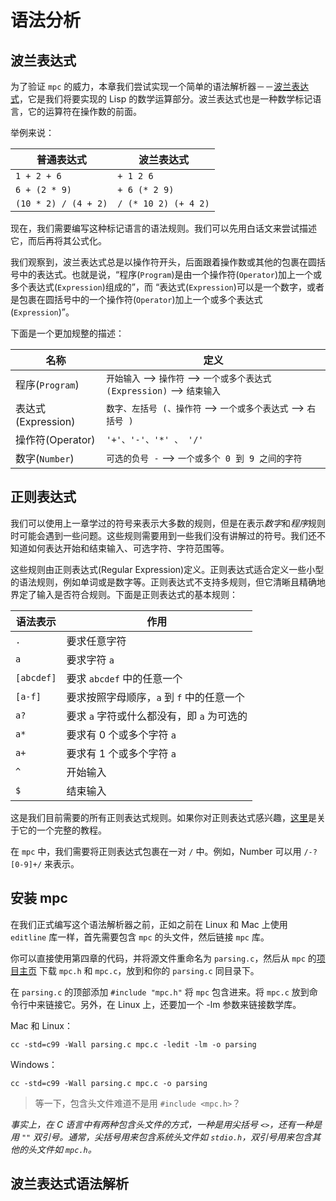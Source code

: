 # 语法分析

## 波兰表达式

为了验证 `mpc` 的威力，本章我们尝试实现一个简单的语法解析器－－[波兰表达式](en.wikipedia.org/wiki/Polish_notation)，它是我们将要实现的 Lisp 的数学运算部分。波兰表达式也是一种数学标记语言，它的运算符在操作数的前面。

举例来说：

| 普通表达式 | 波兰表达式 |
|-----------------|------------------------|
| `1 + 2 + 6` | `+ 1 2 6` |
| `6 + (2 * 9)` | `+ 6 (* 2 9)` |
| `(10 * 2) / (4 + 2)` | `/ (* 10 2) (+ 4 2)` |

现在，我们需要编写这种标记语言的语法规则。我们可以先用白话文来尝试描述它，而后再将其公式化。

我们观察到，波兰表达式总是以操作符开头，后面跟着操作数或其他的包裹在圆括号中的表达式。也就是说，“程序(`Program`)是由一个操作符(`Operator`)加上一个或多个表达式(`Expression`)组成的”，而 “表达式(`Expression`)可以是一个数字，或者是包裹在圆括号中的一个操作符(`Operator`)加上一个或多个表达式(`Expression`)”。

下面是一个更加规整的描述：

| 名称 | 定义 |
|-----------------|------------------------|
| 程序(`Program`) | `开始输入` --> `操作符` --> `一个或多个表达式(Expression)` --> `结束输入` |
| 表达式(Expression) | `数字、左括号 (、操作符` --> `一个或多个表达式` --> `右括号 )` |
| 操作符(Operator) | `'+'、'-'、'*' 、 '/'` |
| 数字(`Number`) | `可选的负号 -` --> `一个或多个 0 到 9 之间的字符` |

## 正则表达式

我们可以使用上一章学过的符号来表示大多数的规则，但是在表示*数字*和*程序*规则时可能会遇到一些问题。这些规则需要用到一些我们没有讲解过的符号。我们还不知道如何表达开始和结束输入、可选字符、字符范围等。

这些规则由正则表达式(Regular Expression)定义。正则表达式适合定义一些小型的语法规则，例如单词或是数字等。正则表达式不支持多规则，但它清晰且精确地界定了输入是否符合规则。下面是正则表达式的基本规则：

| 语法表示 | 作用 |
|------------|-------------------------|
| `.` | 要求任意字符 |
| `a` | 要求字符 `a` |
| `[abcdef]` | 要求 `abcdef` 中的任意一个 |
| `[a-f]` | 要求按照字母顺序，`a` 到 `f` 中的任意一个 |
| `a?` | 要求 `a` 字符或什么都没有，即 `a` 为可选的 |
| `a*` | 要求有 0 个或多个字符 `a` |
| `a+` | 要求有 1 个或多个字符 `a` |
| `^` | 开始输入 |
| `$` | 结束输入 |

这是我们目前需要的所有正则表达式规则。如果你对正则表达式感兴趣，[这里](http://regex.learncodethehardway.org/)是关于它的一个完整的教程。

在 `mpc` 中，我们需要将正则表达式包裹在一对 `/` 中。例如，Number 可以用 `/-?[0-9]+/` 来表示。

## 安装 mpc

在我们正式编写这个语法解析器之前，正如之前在 Linux 和 Mac 上使用 `editline` 库一样，首先需要包含 `mpc` 的头文件，然后链接 `mpc` 库。

你可以直接使用第四章的代码，并将源文件重命名为 `parsing.c`，然后从 `mpc` 的[项目主页](http://github.com/orangeduck/mpc) 下载 `mpc.h` 和  `mpc.c`，放到和你的 `parsing.c` 同目录下。

在 `parsing.c` 的顶部添加 `#include "mpc.h"` 将 `mpc` 包含进来。将 `mpc.c` 放到命令行中来链接它。另外，在 Linux 上，还要加一个 -lm  参数来链接数学库。

Mac 和 Linux：

`cc -std=c99 -Wall parsing.c mpc.c -ledit -lm -o parsing`

Windows：

`cc -std=c99 -Wall parsing.c mpc.c -o parsing`

> 等一下，包含头文件难道不是用 `#include <mpc.h>`？

*事实上，在 C 语言中有两种包含头文件的方式，一种是用尖括号 `<>`，还有一种是用 `""` 双引号。通常，尖括号用来包含系统头文件如 `stdio.h`，双引号用来包含其他的头文件如 `mpc.h`。*

## 波兰表达式语法解析

